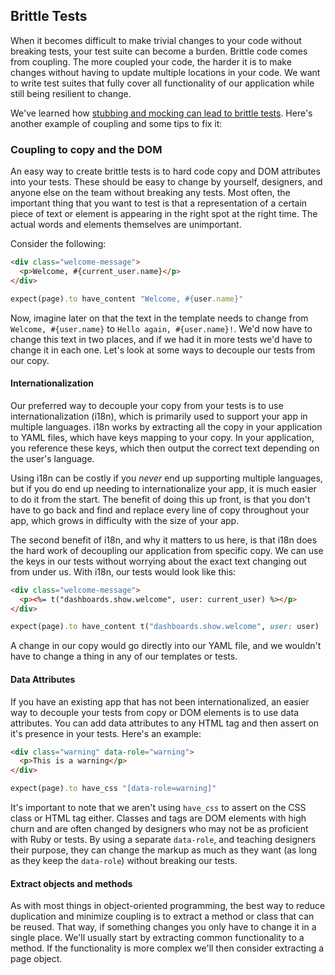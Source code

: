 ## Brittle Tests

When it becomes difficult to make trivial changes to your code without breaking
tests, your test suite can become a burden. Brittle code comes from coupling.
The more coupled your code, the harder it is to make changes without having to
update multiple locations in your code. We want to write test suites that fully
cover all functionality of our application while still being resilient to
change.

We've learned how [stubbing and mocking can lead to brittle
tests](#brittleness).  Here's another example of coupling and some tips to fix
it:

### Coupling to copy and the DOM

An easy way to create brittle tests is to hard code copy and DOM attributes into
your tests. These should be easy to change by yourself, designers, and anyone
else on the team without breaking any tests. Most often, the important thing
that you want to test is that a representation of a certain piece of text or
element is appearing in the right spot at the right time. The actual words and
elements themselves are unimportant.

Consider the following:

```html
<div class="welcome-message">
  <p>Welcome, #{current_user.name}</p>
</div>
```


```ruby
expect(page).to have_content "Welcome, #{user.name}"
```

Now, imagine later on that the text in the template needs to change from
`Welcome, #{user.name}` to `Hello again, #{user.name}!`. We'd now have to change
this text in two places, and if we had it in more tests we'd have to change it
in each one. Let's look at some ways to decouple our tests from our copy.

#### Internationalization

Our preferred way to decouple your copy from your tests is to use
internationalization (i18n), which is primarily used to support your app in
multiple languages. i18n works by extracting all the copy in your application to
YAML files, which have keys mapping to your copy. In your application, you
reference these keys, which then output the correct text depending on the user's
language.

Using i18n can be costly if you _never_ end up supporting multiple languages,
but if you do end up needing to internationalize your app, it is much easier to
do it from the start. The benefit of doing this up front, is that you don't have
to go back and find and replace every line of copy throughout your app, which
grows in difficulty with the size of your app.

The second benefit of i18n, and why it matters to us here, is that i18n does the
hard work of decoupling our application from specific copy. We can use the keys
in our tests without worrying about the exact text changing out from under us.
With i18n, our tests would look like this:

```html
<div class="welcome-message">
  <p><%= t("dashboards.show.welcome", user: current_user) %></p>
</div>
```


```ruby
expect(page).to have_content t("dashboards.show.welcome", user: user)
```

A change in our copy would go directly into our YAML file, and we wouldn't have
to change a thing in any of our templates or tests.

#### Data Attributes

If you have an existing app that has not been internationalized, an easier way
to decouple your tests from copy or DOM elements is to use data attributes. You
can add data attributes to any HTML tag and then assert on it's presence in your
tests. Here's an example:

```html
<div class="warning" data-role="warning">
  <p>This is a warning</p>
</div>
```


```ruby
expect(page).to have_css "[data-role=warning]"
```

It's important to note that we aren't using `have_css` to assert on the CSS
class or HTML tag either. Classes and tags are DOM elements with high churn and
are often changed by designers who may not be as proficient with Ruby or tests.
By using a separate `data-role`, and teaching designers their purpose, they can
change the markup as much as they want (as long as they keep the `data-role`)
without breaking our tests.

#### Extract objects and methods

As with most things in object-oriented programming, the best way to reduce
duplication and minimize coupling is to extract a method or class that can be
reused. That way, if something changes you only have to change it in a single
place. We'll usually start by extracting common functionality to a method. If
the functionality is more complex we'll then consider extracting a page
object.
